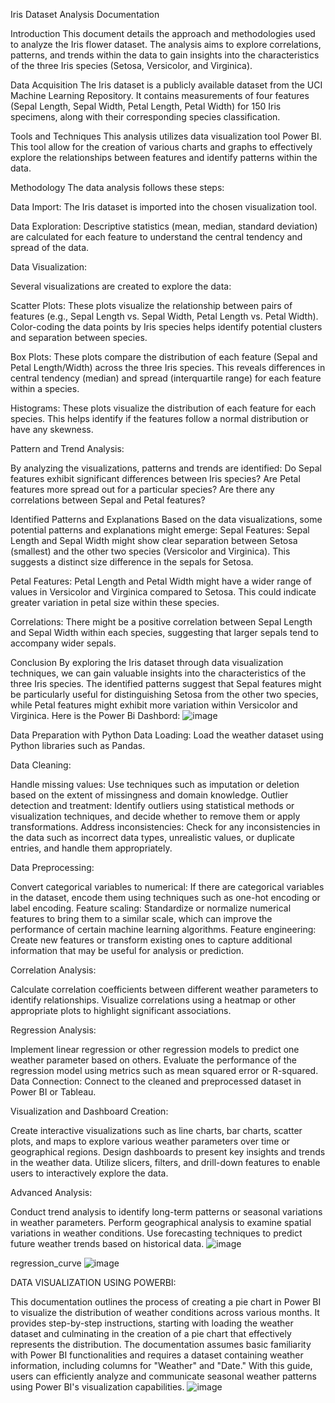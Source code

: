 Iris Dataset Analysis Documentation

Introduction This document details the approach and methodologies used to analyze the Iris flower dataset. The analysis aims to explore correlations, patterns, and trends within the data to gain insights into the characteristics of the three Iris species (Setosa, Versicolor, and Virginica).

Data Acquisition The Iris dataset is a publicly available dataset from the UCI Machine Learning Repository. It contains measurements of four features (Sepal Length, Sepal Width, Petal Length, Petal Width) for 150 Iris specimens, along with their corresponding species classification.

Tools and Techniques This analysis utilizes data visualization tool Power BI. This tool allow for the creation of various charts and graphs to effectively explore the relationships between features and identify patterns within the data.

Methodology The data analysis follows these steps:

Data Import: The Iris dataset is imported into the chosen visualization tool.

Data Exploration: Descriptive statistics (mean, median, standard deviation) are calculated for each feature to understand the central tendency and spread of the data.

Data Visualization:

Several visualizations are created to explore the data:

Scatter Plots: These plots visualize the relationship between pairs of features (e.g., Sepal Length vs. Sepal Width, Petal Length vs. Petal Width). Color-coding the data points by Iris species helps identify potential clusters and separation between species.

Box Plots: These plots compare the distribution of each feature (Sepal and Petal Length/Width) across the three Iris species. This reveals differences in central tendency (median) and spread (interquartile range) for each feature within a species.

Histograms: These plots visualize the distribution of each feature for each species. This helps identify if the features follow a normal distribution or have any skewness.

Pattern and Trend Analysis:

By analyzing the visualizations, patterns and trends are identified: Do Sepal features exhibit significant differences between Iris species? Are Petal features more spread out for a particular species? Are there any correlations between Sepal and Petal features?

Identified Patterns and Explanations Based on the data visualizations, some potential patterns and explanations might emerge:
Sepal Features: Sepal Length and Sepal Width might show clear separation between Setosa (smallest) and the other two species (Versicolor and Virginica). This suggests a distinct size difference in the sepals for Setosa.

Petal Features: Petal Length and Petal Width might have a wider range of values in Versicolor and Virginica compared to Setosa. This could indicate greater variation in petal size within these species.

Correlations: There might be a positive correlation between Sepal Length and Sepal Width within each species, suggesting that larger sepals tend to accompany wider sepals.

Conclusion
By exploring the Iris dataset through data visualization techniques, we can gain valuable insights into the characteristics of the three Iris species. The identified patterns suggest that Sepal features might be particularly useful for distinguishing Setosa from the other two species, while Petal features might exhibit more variation within Versicolor and Virginica. Here is the Power Bi Dashbord:
![image](https://github.com/kushardc/Data-Analyst-Project-Series/assets/95844056/e1853ef7-0b43-41cd-858e-7c9b2a54a95f)




Data Preparation with Python Data Loading: Load the weather dataset using Python libraries such as Pandas.

Data Cleaning:

Handle missing values: Use techniques such as imputation or deletion based on the extent of missingness and domain knowledge. Outlier detection and treatment: Identify outliers using statistical methods or visualization techniques, and decide whether to remove them or apply transformations. Address inconsistencies: Check for any inconsistencies in the data such as incorrect data types, unrealistic values, or duplicate entries, and handle them appropriately.

Data Preprocessing:

Convert categorical variables to numerical: If there are categorical variables in the dataset, encode them using techniques such as one-hot encoding or label encoding. Feature scaling: Standardize or normalize numerical features to bring them to a similar scale, which can improve the performance of certain machine learning algorithms. Feature engineering: Create new features or transform existing ones to capture additional information that may be useful for analysis or prediction.

Correlation Analysis:

Calculate correlation coefficients between different weather parameters to identify relationships. Visualize correlations using a heatmap or other appropriate plots to highlight significant associations.

Regression Analysis:

Implement linear regression or other regression models to predict one weather parameter based on others. Evaluate the performance of the regression model using metrics such as mean squared error or R-squared. Data Connection: Connect to the cleaned and preprocessed dataset in Power BI or Tableau.

Visualization and Dashboard Creation:

Create interactive visualizations such as line charts, bar charts, scatter plots, and maps to explore various weather parameters over time or geographical regions. Design dashboards to present key insights and trends in the weather data. Utilize slicers, filters, and drill-down features to enable users to interactively explore the data.

Advanced Analysis:

Conduct trend analysis to identify long-term patterns or seasonal variations in weather parameters. Perform geographical analysis to examine spatial variations in weather conditions. Use forecasting techniques to predict future weather trends based on historical data. ![image](https://github.com/kushardc/Data-Analyst-Project-Series/assets/95844056/0280fa55-63f8-4c5a-955b-7a223b78f879)


regression_curve
![image](https://github.com/kushardc/Data-Analyst-Project-Series/assets/95844056/65c174b5-f4d7-41ad-a865-33cdd38861a1)

DATA VISUALIZATION USING POWERBI:

This documentation outlines the process of creating a pie chart in Power BI to visualize the distribution of weather conditions across various months. It provides step-by-step instructions, starting with loading the weather dataset and culminating in the creation of a pie chart that effectively represents the distribution. The documentation assumes basic familiarity with Power BI functionalities and requires a dataset containing weather information, including columns for "Weather" and "Date." With this guide, users can efficiently analyze and communicate seasonal weather patterns using Power BI's visualization capabilities.
![image](https://github.com/kushardc/Data-Analyst-Project-Series/assets/95844056/f1759636-3d3b-4ba9-800c-53b8ece2e893)
